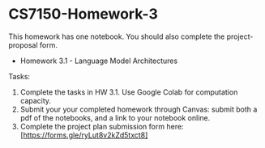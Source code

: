 # CS7150-Homework-3

This homework has one notebook.  You should also complete the project-proposal form.

- Homework 3.1 - Language Model Architectures

Tasks:

1. Complete the tasks in HW 3.1.  Use Google Colab for computation capacity.
2. Submit your your completed homework through Canvas: submit both a pdf of the notebooks, and a link to your notebook online.
3. Complete the project plan submission form here: [https://forms.gle/ryLut8v2kZd5txct8]


